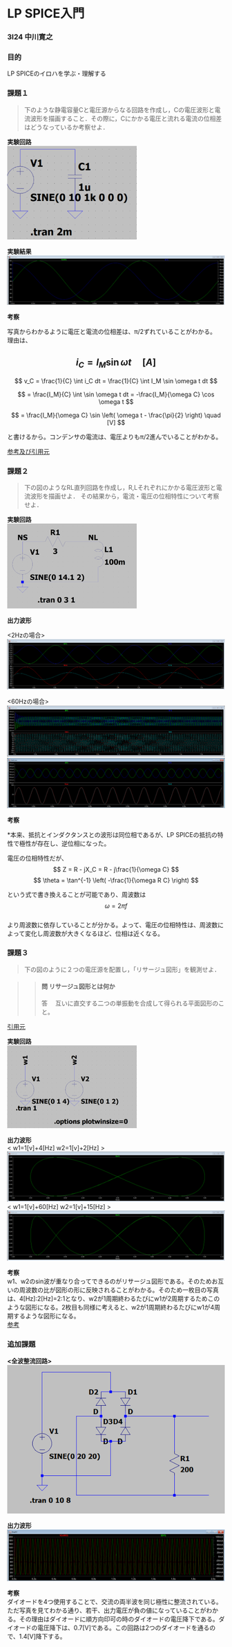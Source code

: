 <script type="text/javascript" async src="https://cdnjs.cloudflare.com/ajax/libs/mathjax/3.2.2/es5/tex-mml-chtml.min.js">
</script>
<script type="text/x-mathjax-config">
 MathJax.Hub.Config({
 tex2jax: {
 inlineMath: [['$', '$'] ],
 displayMath: [ ['$$','$$'], ["\\[","\\]"] ]
 }
 });
</script>


# LP SPICE入門

### 3I24 中川寛之
### 目的
LP SPICEのイロハを学ぶ・理解する

### 課題１
> 下のような静電容量Cと電圧源からなる回路を作成し，Cの電圧波形と電流波形を描画すること．その際に，Cにかかる電圧と流れる電流の位相差はどうなっているか考察せよ．

**実験回路**  
<img src="image-9.png" width="300">  

**実験結果**  
![alt text](image-1.png)

**考察**

写真からわかるように電圧と電流の位相差は、π/2ずれていることがわかる。  
理由は、

$$
i_C = I_M \sin \omega t \quad [A]
$$
---
$$
v_C = \frac{1}{C} \int i_C dt = \frac{1}{C} \int I_M \sin \omega t dt
$$

$$
= \frac{I_M}{C} \int \sin \omega t dt = -\frac{I_M}{\omega C} \cos \omega t
$$

$$
= \frac{I_M}{\omega C} \sin \left( \omega t - \frac{\pi}{2} \right) \quad [V]
$$

と書けるから。コンデンサの電流は、電圧よりもπ/2進んでいることがわかる。

[参考及び引用元](https://detail-infomation.com/capacitor-90-degrees-shift/)


### 課題２
> 下の図のようなRL直列回路を作成し，R,Lそれぞれにかかる電圧波形と電流波形を描画せよ．
その結果から，電流・電圧の位相特性について考察せよ．  

**実験回路**  
<img src="image-10.png" width="300">  

**出力波形**  

<2Hzの場合>
![2Hz](image.png)

<60Hzの場合>
![60Hz](image-2.png)
![拡大図](image-3.png)

**考察**

*本来、抵抗とインダクタンスとの波形は同位相であるが、LP SPICEの抵抗の特性で極性が存在し、逆位相になった。  

電圧の位相特性だが、
$$
Z = R - jX_C = R - j\frac{1}{\omega C}
$$
$$
\theta = \tan^{-1} \left( -\frac{1}{\omega R C} \right)
$$

という式で書き換えることが可能であり、周波数は
$$ \omega = 2πf $$  
より周波数に依存していることが分かる。よって、電圧の位相特性は、周波数によって変化し周波数が大きくなるほど、位相は近くなる。
### 課題３
> 下の図のように２つの電圧源を配置し，「リサージュ図形」を観測せよ． 

>> <h4>問 リサージュ図形とは何か</h4>  
>>答　
>>互いに直交する二つの単振動を合成して得られる平面図形のこと。 
[引用元](https://ja.wikipedia.org/wiki/%E3%83%AA%E3%82%B5%E3%82%B8%E3%83%A5%E3%83%BC%E5%9B%B3%E5%BD%A2)

**実験回路**  
<img src="image-12.png" width="300">  

**出力波形**  
< w1=1[v]+4[Hz] w2=1[v]+2[Hz] >
![4 2](image-8.png)
< w1=1[v]+60[Hz] w2=1[v]+15[Hz] >
![60 15](image-7.png)

**考察**  
w1、w2のsin波が重なり合ってできるのがリサージュ図形である。そのためお互いの周波数の比が図形の形に反映されることがわかる。そのため一枚目の写真は、4[Hz]:2[Hz]=2:1となり、w2が1周期終わるたびにw1が2周期するためこのような図形になる。2枚目も同様に考えると、w2が1周期終わるたびにw1が4周期するような図形になる。  
[参考](https://www.cqpub.co.jp/column/books/2001a/11891osiro/oscillo7.htm)

### 追加課題

**<全波整流回路>**
![alt text](image-13.png)

**出力波形**  
![alt text](image-11.png)

**考察**  
ダイオードを4つ使用することで、交流の両半波を同じ極性に整流されている。
ただ写真を見てわかる通り、若干、出力電圧が負の値になっていることがわかる。その理由はダイオードに順方向印可の時のダイオードの電圧降下である。ダイオードの電圧降下は、0.7[V]である。この回路は2つのダイオードを通るので、1.4[V]降下する。